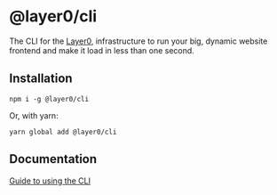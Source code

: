 # @layer0/cli

The CLI for the [Layer0](https://docs.layer0.co), infrastructure to run your big, dynamic website frontend and make it load in less than one second.

## Installation

```
npm i -g @layer0/cli
```

Or, with yarn:

```
yarn global add @layer0/cli
```

## Documentation

[Guide to using the CLI](https://docs.layer0.co/guides/cli)
